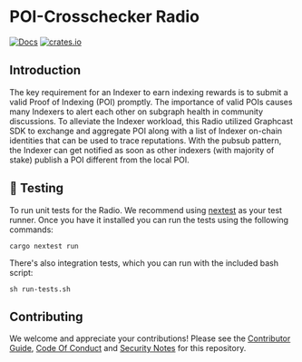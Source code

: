 # POI-Crosschecker Radio

[![Docs](https://img.shields.io/badge/docs-latest-brightgreen.svg)](https://docs.graphops.xyz/graphcast/radios/poi-radio)
[![crates.io](https://img.shields.io/crates/v/graphcast-sdk.svg)](https://crates.io/crates/poi-radio)

## Introduction

The key requirement for an Indexer to earn indexing rewards is to submit a valid Proof of Indexing (POI) promptly. The importance of valid POIs causes many Indexers to alert each other on subgraph health in community discussions. To alleviate the Indexer workload, this Radio utilized Graphcast SDK to exchange and aggregate POI along with a list of Indexer on-chain identities that can be used to trace reputations. With the pubsub pattern, the Indexer can get notified as soon as other indexers (with majority of stake) publish a POI different from the local POI.

## 🧪 Testing

To run unit tests for the Radio. We recommend using [nextest](https://nexte.st/) as your test runner. Once you have it installed you can run the tests using the following commands:

```
cargo nextest run
```

There's also integration tests, which you can run with the included bash script:

```
sh run-tests.sh
```

## Contributing

We welcome and appreciate your contributions! Please see the [Contributor Guide](/CONTRIBUTING.md), [Code Of Conduct](/CODE_OF_CONDUCT.md) and [Security Notes](/SECURITY.md) for this repository.
